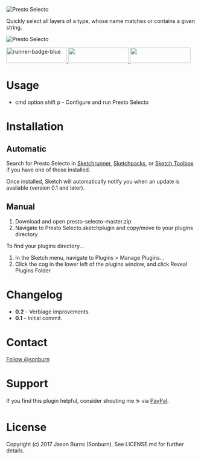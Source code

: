![Presto Selecto](https://raw.githubusercontent.com/sonburn/presto-selecto/master/logo.png)

Quickly select all layers of a type, whose name matches or contains a given string.

![Presto Selecto](https://raw.githubusercontent.com/sonburn/presto-selecto/master/Screenshots/Presto%20Selecto.png)

<a href="http://bit.ly/SketchRunnerWebsite">
	<img width="160" height="41" src="http://bit.ly/RunnerBadgeBlue" alt="runner-badge-blue">
</a>

<a href="https://sketchpacks.com/sonburn/presto-selecto/install">
	<img width="160" height="41" src="http://sketchpacks-com.s3.amazonaws.com/assets/badges/sketchpacks-badge-install.png" >
</a>

<a href="https://www.paypal.me/sonburn">
	<img width="160" height="41" src="https://raw.githubusercontent.com/DWilliames/PDF-export-sketch-plugin/master/images/paypal-badge.png">
</a>

# Usage

* cmd option shift p - Configure and run Presto Selecto

# Installation

## Automatic
Search for Presto Selecto in [Sketchrunner](http://sketchrunner.com/), [Sketchpacks](https://sketchpacks.com/), or [Sketch Toolbox](http://sketchtoolbox.com/) if you have one of those installed.

Once installed, Sketch will automatically notify you when an update is available (version 0.1 and later).

## Manual

1. Download and open presto-selecto-master.zip
2. Navigate to Presto Selecto.sketchplugin and copy/move to your plugins directory

To find your plugins directory...

1. In the Sketch menu, navigate to Plugins > Manage Plugins...
2. Click the cog in the lower left of the plugins window, and click Reveal Plugins Folder

# Changelog

* **0.2** - Verbiage improvements.
* **0.1** - Initial commit.

# Contact

<a class="twitter-follow-button" href="https://twitter.com/sonburn">Follow @sonburn</a>

# Support

If you find this plugin helpful, consider shouting me ☕️ via <a href="https://www.paypal.me/sonburn">PayPal</a>.

# License

Copyright (c) 2017 Jason Burns (Sonburn). See LICENSE.md for further details.
